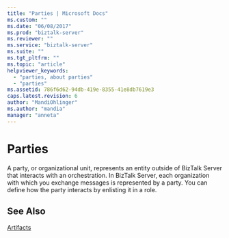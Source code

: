 ```yaml
---
title: "Parties | Microsoft Docs"
ms.custom: ""
ms.date: "06/08/2017"
ms.prod: "biztalk-server"
ms.reviewer: ""
ms.service: "biztalk-server"
ms.suite: ""
ms.tgt_pltfrm: ""
ms.topic: "article"
helpviewer_keywords: 
  - "parties, about parties"
  - "parties"
ms.assetid: 786f6d62-94db-419e-8355-41e8db7619e3
caps.latest.revision: 6
author: "MandiOhlinger"
ms.author: "mandia"
manager: "anneta"
---
```

# Parties
A party, or organizational unit, represents an entity outside of BizTalk Server that interacts with an orchestration. In BizTalk Server, each organization with which you exchange messages is represented by a party. You can define how the party interacts by enlisting it in a role.  
  
## See Also  
 [Artifacts](../core/artifacts.md)